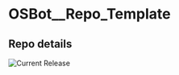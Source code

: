 # OSBot__Repo_Template

## Repo details

![Current Release](https://img.shields.io/badge/release-v0.7.26-blue)
